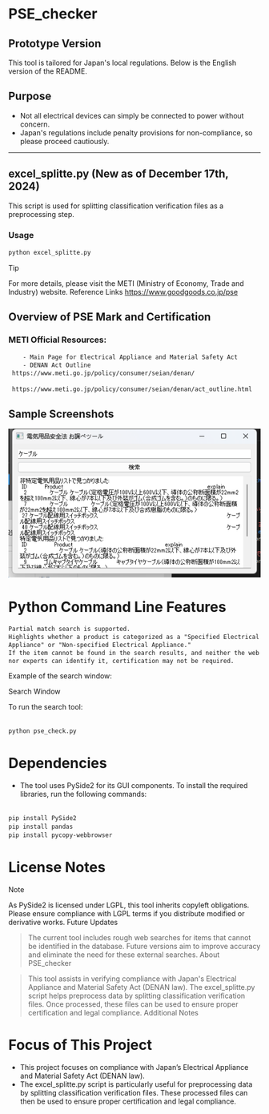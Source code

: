 # PSE_checker
## Prototype Version

This tool is tailored for Japan's local regulations. Below is the English version of the README.


## Purpose

- Not all electrical devices can simply be connected to power without concern.
- Japan's regulations include penalty provisions for non-compliance, so please proceed cautiously.

---

## excel_splitte.py (New as of December 17th, 2024)

This script is used for splitting classification verification files as a preprocessing step.

### Usage

```bash
python excel_splitte.py

```

> [!TIP]
> For more details, please visit the METI (Ministry of Economy, Trade and Industry) website.
Reference Links
> https://www.goodgoods.co.jp/pse


> 
 
## Overview of PSE Mark and Certification
### METI Official Resources:
        - Main Page for Electrical Appliance and Material Safety Act
        - DENAN Act Outline
     https://www.meti.go.jp/policy/consumer/seian/denan/

     https://www.meti.go.jp/policy/consumer/seian/denan/act_outline.html


## Sample Screenshots
![Test Image 1](result.png)


# Python Command Line Features

    Partial match search is supported.
    Highlights whether a product is categorized as a "Specified Electrical Appliance" or "Non-specified Electrical Appliance."
    If the item cannot be found in the search results, and neither the web nor experts can identify it, certification may not be required.

Example of the search window:

Search Window

To run the search tool:

```bash

python pse_check.py

```
# Dependencies

- The tool uses PySide2 for its GUI components. To install the required libraries, run the following commands:

```bash

pip install PySide2
pip install pandas
pip install pycopy-webbrowser

```
# License Notes
> [!NOTE]
> As PySide2 is licensed under LGPL, this tool inherits copyleft obligations. Please ensure compliance with LGPL terms if you distribute modified or derivative works.
Future Updates

> The current tool includes rough web searches for items that cannot be identified in the database. Future versions aim to improve accuracy and eliminate the need for these external searches.
About PSE_checker

> This tool assists in verifying compliance with Japan's Electrical Appliance and Material Safety Act (DENAN law).
> The excel_splitte.py script helps preprocess data by splitting classification verification files. Once processed, these files can be used to ensure proper certification and legal compliance.
> Additional Notes

# Focus of This Project

- This project focuses on compliance with Japan’s Electrical Appliance and Material Safety Act (DENAN law).
- The excel_splitte.py script is particularly useful for preprocessing data by splitting classification verification files. These processed files can then be used to ensure proper certification and legal compliance.

